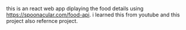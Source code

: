this is an react web app diplaying the food details using https://spoonacular.com/food-api.
i  learned this from youtube and this project also refernce project.  
